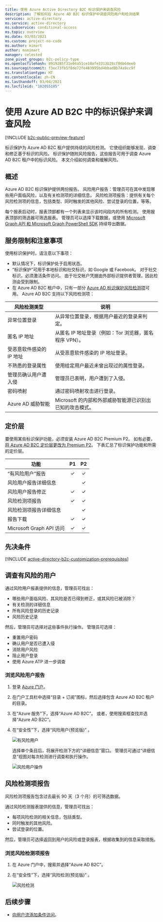 ```yaml
---
title: 使用 Azure Active Directory B2C 标识保护来调查风险
description: 了解如何在 Azure AD B2C 标识保护中调查风险用户和检测结果
services: active-directory
ms.service: active-directory
ms.subservice: conditional-access
ms.topic: overview
ms.date: 03/03/2021
ms.custom: project-no-code
ms.author: mimart
author: msmimart
manager: celested
zone_pivot_groups: b2c-policy-type
ms.openlocfilehash: 8919285f31e04a51ce10afe3313b28cf86b64ee0
ms.sourcegitcommit: f3ec73fb5f8de72fe483995bd4bbad9b74a9cc9f
ms.translationtype: HT
ms.contentlocale: zh-CN
ms.lasthandoff: 03/04/2021
ms.locfileid: "102055185"
---
```

# <a name="investigate-risk-with-identity-protection-in-azure-ad-b2c"></a>使用 Azure AD B2C 中的标识保护来调查风险

[!INCLUDE [b2c-public-preview-feature](../../includes/active-directory-b2c-public-preview.md)]

标识保护为 Azure AD B2C 租户提供持续的风险检测。 它使组织能够发现、调查和修正基于标识的风险。 标识保护随附风险报告，这些报告可用于调查 Azure AD B2C 租户中的标识风险。 本文介绍如何调查和缓解风险。

## <a name="overview"></a>概述

Azure AD B2C 标识保护提供两份报告。 风险用户报告：管理员可在其中发现哪些用户面临风险，以及有关检测项的详细信息。 风险检测项报告：提供有关每个风险检测项的信息，包括类型、同时触发的其他风险、尝试登录的位置，等等。

每个报表启动时，报表顶部都有一个列表来显示该时间段内的所有检测。 使用报表顶部的筛选器可筛选报表。 管理员可以选择下载数据，或使用 [Microsoft Graph API 和 Microsoft Graph PowerShell SDK](../active-directory/identity-protection/howto-identity-protection-graph-api.md) 持续导出数据。

## <a name="service-limitations-and-considerations"></a>服务限制和注意事项

使用标识保护时，请注意以下事项：

- 默认情况下，标识保护处于启用状态。
- “标识保护”可用于本地标识和社交标识，如 Google 或 Facebook。 对于社交标识，必须激活条件访问。 由于社交帐户凭据由外部标识提供者管理，因此检测会受到限制。
- 在 Azure AD B2C 租户中，只有一部分 [Azure AD 标识保护风险检测项](../active-directory/identity-protection/overview-identity-protection.md)可用。 Azure AD B2C 支持以下风险检测项：  

|风险检测类型  |说明  |
|---------|---------|
| 异常位置登录     | 从异常位置登录，根据用户最近的登录来判定。        |
|匿名 IP 地址     | 从匿名 IP 地址登录（例如：Tor 浏览器，匿名程序 VPN）。        |
|受恶意软件感染的 IP 地址     | 从受恶意软件感染的 IP 地址登录。         |
|不熟悉的登录属性     | 使用给定用户最近未曾出现过的属性登录。        |
|管理员确认用户遭入侵    | 管理员已表明，用户遭到了入侵。             |
|密码喷射     | 通过密码喷射攻击进行登录。      |
|Azure AD 威胁智能     | Microsoft 的内部和外部威胁智能源已识别出已知的攻击模式。        |

## <a name="pricing-tier"></a>定价层

要使用某些标识保护功能，必须安装 Azure AD B2C Premium P2。 如有必要，[将 Azure AD B2C 定价层更改为 Premium P2](./billing.md)。 下表汇总了标识保护功能和所需的定价层。  

|功能   |P1   |P2|
|----------|:-----------:|:------------:|
|“有风险用户”报告     |&#x2713; |&#x2713; |
|风险用户报告详细信息  | |&#x2713; |
|风险用户报告修正    | &#x2713; |&#x2713; |
|风险检测项报告   |&#x2713;|&#x2713;|
|风险检测项报告详细信息  ||&#x2713;|
|报告下载 |  &#x2713;| &#x2713;|
|Microsoft Graph API 访问 |  &#x2713;| &#x2713;|

## <a name="prerequisites"></a>先决条件

[!INCLUDE [active-directory-b2c-customization-prerequisites](../../includes/active-directory-b2c-customization-prerequisites.md)]

## <a name="investigate-risky-users"></a>调查有风险的用户

通过风险用户报表提供的信息，管理员可找出：

- 哪些用户面临风险、其风险是否已得到修正，或其风险已被消除？
- 有关检测的详细信息
- 所有风险登录的历史记录
- 风险历史记录
 
然后，管理员可选择对这些事件执行操作。 管理员可选择：

- 重置用户密码
- 确认用户是否已遭入侵
- 消除用户风险
- 阻止用户登录
- 使用 Azure ATP 进一步调查

### <a name="navigating-the-risky-users-report"></a>浏览风险用户报告

1. 登录 [Azure 门户](https://portal.azure.com/)。

1. 在门户工具栏中选择“目录 + 订阅”图标，然后选择包含 Azure AD B2C 租户的目录。

1. 在“Azure 服务”下，选择“Azure AD B2C”。 或者，使用搜索框查找并选择“Azure AD B2C”。

1. 在“安全性”下，选择“风险用户(预览版)” 。

   ![有风险用户](media/identity-protection-investigate-risk/risky-users.png)

    选择单个条目后，将展开检测下方的“详细信息”窗口。 管理员可通过“详细信息”视图对每次检测进行调查和执行操作。

    ![风险用户操作](media/identity-protection-investigate-risk/risky-users-report-actions.png)


## <a name="risk-detections-report"></a>风险检测项报告

风险检测项报告包含过去最长 90 天（3 个月）的可筛选数据。

通过风险检测报表提供的信息，管理员可找出：

- 每项风险检测的相关信息，包括类型。
- 同时触发的其他风险。
- 尝试登录的位置。

然后，管理员可选择返回到用户的风险或登录报表，根据收集到的信息采取措施。

### <a name="navigating-the-risk-detections-report"></a>浏览风险检测项报告

1. 在 Azure 门户中，搜索并选择“Azure AD B2C”。
1. 在“安全性”下，选择“风险检测(预览版)” 。

   ![风险检测](media/identity-protection-investigate-risk/risk-detections.png)


## <a name="next-steps"></a>后续步骤

- [向用户流添加条件访问](conditional-access-user-flow.md)。